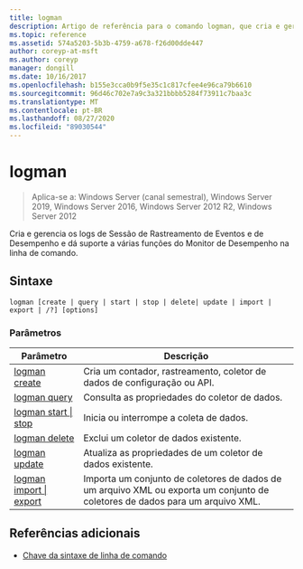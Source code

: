 ```yaml
---
title: logman
description: Artigo de referência para o comando logman, que cria e gerencia a sessão de rastreamento de eventos e os logs de desempenho e dá suporte a muitas funções do monitor de desempenho da linha de comando.
ms.topic: reference
ms.assetid: 574a5203-5b3b-4759-a678-f26d00dde447
author: coreyp-at-msft
ms.author: coreyp
manager: dongill
ms.date: 10/16/2017
ms.openlocfilehash: b155e3cca0b9f5e35c1c817cfee4e96ca79b6610
ms.sourcegitcommit: 96d46c702e7a9c3a321bbbb5284f73911c7baa3c
ms.translationtype: MT
ms.contentlocale: pt-BR
ms.lasthandoff: 08/27/2020
ms.locfileid: "89030544"
---
```

# <a name="logman"></a>logman

> Aplica-se a: Windows Server (canal semestral), Windows Server 2019, Windows Server 2016, Windows Server 2012 R2, Windows Server 2012

Cria e gerencia os logs de Sessão de Rastreamento de Eventos e de Desempenho e dá suporte a várias funções do Monitor de Desempenho na linha de comando.

## <a name="syntax"></a>Sintaxe

```
logman [create | query | start | stop | delete| update | import | export | /?] [options]
```

### <a name="parameters"></a>Parâmetros

| Parâmetro | Descrição |
| --------- | ----------- |
| [logman create](logman-create.md) | Cria um contador, rastreamento, coletor de dados de configuração ou API. |
| [logman query](logman-query.md) | Consulta as propriedades do coletor de dados. |
| [logman start &#124; stop](logman-start-stop.md) | Inicia ou interrompe a coleta de dados. |
| [logman delete](logman-delete.md) | Exclui um coletor de dados existente. |
| [logman update](logman-update.md) | Atualiza as propriedades de um coletor de dados existente. |
| [logman import &#124; export](logman-import-export.md) | Importa um conjunto de coletores de dados de um arquivo XML ou exporta um conjunto de coletores de dados para um arquivo XML. |

## <a name="additional-references"></a>Referências adicionais

- [Chave da sintaxe de linha de comando](command-line-syntax-key.md)